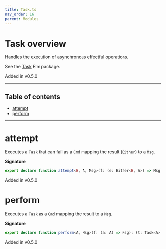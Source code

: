 ```yaml
---
title: Task.ts
nav_order: 16
parent: Modules
---
```


# Task overview

Handles the execution of asynchronous effectful operations.

See the [Task](https://package.elm-lang.org/packages/elm/core/latest/Task) Elm package.

Added in v0.5.0

---

<h2 class="text-delta">Table of contents</h2>

- [attempt](#attempt)
- [perform](#perform)

---

# attempt

Executes a `Task` that can fail as a `Cmd` mapping the result (`Either`) to a `Msg`.

**Signature**

```ts
export declare function attempt<E, A, Msg>(f: (e: Either<E, A>) => Msg): (task: Task<Either<E, A>>) => Cmd<Msg>
```

Added in v0.5.0

# perform

Executes a `Task` as a `Cmd` mapping the result to a `Msg`.

**Signature**

```ts
export declare function perform<A, Msg>(f: (a: A) => Msg): (t: Task<A>) => Cmd<Msg>
```

Added in v0.5.0
